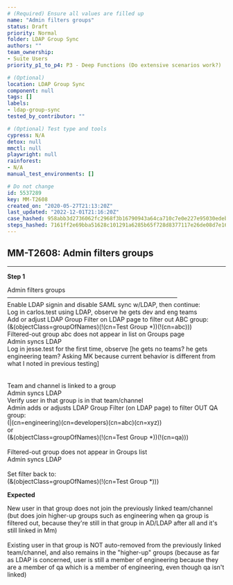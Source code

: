 ```yaml
---
# (Required) Ensure all values are filled up
name: "Admin filters groups"
status: Draft
priority: Normal
folder: LDAP Group Sync
authors: ""
team_ownership:
- Suite Users
priority_p1_to_p4: P3 - Deep Functions (Do extensive scenarios work?)

# (Optional)
location: LDAP Group Sync
component: null
tags: []
labels:
- ldap-group-sync
tested_by_contributor: ""

# (Optional) Test type and tools
cypress: N/A
detox: null
mmctl: null
playwright: null
rainforest:
- N/A
manual_test_environments: []

# Do not change
id: 5537289
key: MM-T2608
created_on: "2020-05-27T21:13:20Z"
last_updated: "2022-12-01T21:16:20Z"
case_hashed: 958abb3d2736062fc2968f3b16790943a64ca710c7e0e227e95030edeb308c4bc877fa8ec8f09619152183780b2a9f03
steps_hashed: 7161ff2e69bba51628c101291a6285b65f728d8377117e26de08d7e169b73779dc7c4e5db9b7ece71948475c09666a71
---
```


<!-- (Auto-generated) Based on frontmatter's "key" and "name" -->

## MM-T2608: Admin filters groups

---

**Step 1**

Admin filters groups\
————————————————————————————\
Enable LDAP signin and disable SAML sync w/LDAP, then continue:\
Log in carlos.test using LDAP, observe he gets dev and eng teams\
Add or adjust LDAP Group Filter on LDAP page to filter out ABC group:\
(&(objectClass=groupOfNames)(!(cn=Test Group \*))(!(cn=abc)))\
Filtered-out group abc does not appear in list on Groups page\
Admin syncs LDAP\
Log in jesse.test for the first time, observe \[he gets no teams? he gets engineering team? Asking MK because current behavior is different from what I noted in previous testing]\
\
\
Team and channel is linked to a group\
Admin syncs LDAP\
Verify user in that group is in that team/channel\
Admin adds or adjusts LDAP Group Filter (on LDAP page) to filter OUT QA group:\
(|(cn=engineering)(cn=developers)(cn=abc)(cn=xyz))\
or\
(&(objectClass=groupOfNames)(!(cn=Test Group \*))(!(cn=qa)))\
\
Filtered-out group does not appear in Groups list\
Admin syncs LDAP\
\
Set filter back to:\
(&(objectClass=groupOfNames)(!(cn=Test Group \*)))

**Expected**

New user in that group does not join the previously linked team/channel (but does join higher-up groups such as engineering when qa group is filtered out, because they're still in that group in AD/LDAP after all and it's still linked in Mm)\
\
Existing user in that group is NOT auto-removed from the previously linked team/channel, and also remains in the "higher-up" groups (because as far as LDAP is concerned, user is still a member of engineering because they are a member of qa which is a member of engineering, even though qa isn't linked)
